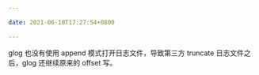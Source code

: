 ```yaml
---

date: 2021-06-18T17:27:54+0800

---
```


glog 也没有使用 append 模式打开日志文件，导致第三方 truncate 日志文件之后，glog 还继续原来的 offset 写。
